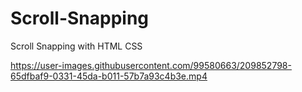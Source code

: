 # Scroll-Snapping
Scroll Snapping with HTML CSS


https://user-images.githubusercontent.com/99580663/209852798-65dfbaf9-0331-45da-b011-57b7a93c4b3e.mp4

